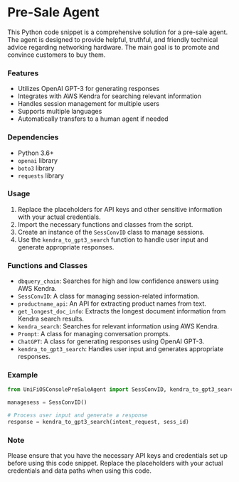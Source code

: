 # Pre-Sale Agent

This Python code snippet is a comprehensive solution for a pre-sale agent. The agent is designed to provide helpful, truthful, and friendly technical advice regarding networking hardware. The main goal is to promote and convince customers to buy them.

### Features

- Utilizes OpenAI GPT-3 for generating responses
- Integrates with AWS Kendra for searching relevant information
- Handles session management for multiple users
- Supports multiple languages
- Automatically transfers to a human agent if needed

### Dependencies

- Python 3.6+
- `openai` library
- `boto3` library
- `requests` library

### Usage

1. Replace the placeholders for API keys and other sensitive information with your actual credentials.
2. Import the necessary functions and classes from the script.
3. Create an instance of the `SessConvID` class to manage sessions.
4. Use the `kendra_to_gpt3_search` function to handle user input and generate appropriate responses.

### Functions and Classes

- `dbquery_chain`: Searches for high and low confidence answers using AWS Kendra.
- `SessConvID`: A class for managing session-related information.
- `productname_api`: An API for extracting product names from text.
- `get_longest_doc_info`: Extracts the longest document information from Kendra search results.
- `kendra_search`: Searches for relevant information using AWS Kendra.
- `Prompt`: A class for managing conversation prompts.
- `ChatGPT`: A class for generating responses using OpenAI GPT-3.
- `kendra_to_gpt3_search`: Handles user input and generates appropriate responses.

### Example

```python
from UniFiOSConsolePreSaleAgent import SessConvID, kendra_to_gpt3_search

managesess = SessConvID()

# Process user input and generate a response
response = kendra_to_gpt3_search(intent_request, sess_id)
```

### Note

Please ensure that you have the necessary API keys and credentials set up before using this code snippet. Replace the placeholders with your actual credentials and data paths when using this code.